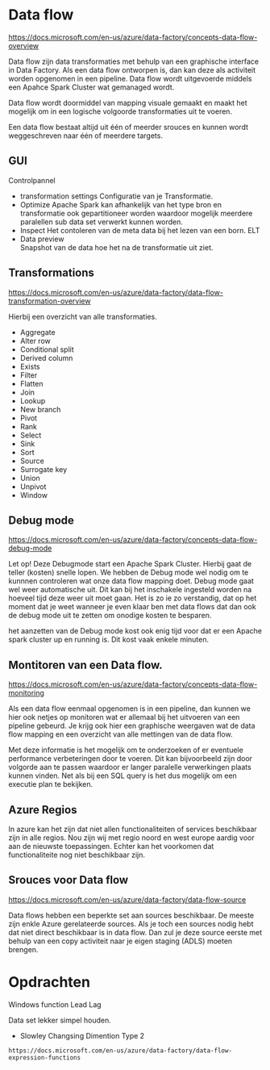# Data flow

https://docs.microsoft.com/en-us/azure/data-factory/concepts-data-flow-overview

Data flow zijn data transformaties met behulp van een graphische interface in Data Factory. Als een data flow ontworpen is, dan kan deze als activiteit worden opgenomen in een pipeline. Data flow wordt uitgevoerde middels een Apahce Spark Cluster wat gemanaged wordt. 

Data flow wordt doormiddel van mapping visuale gemaakt en maakt het mogelijk om in een logische volgoorde transformaties uit te voeren.

Een data flow bestaat altijd uit één of meerder srouces en kunnen wordt weggeschreven naar één of meerdere targets.


## GUI
Controlpannel
- transformation settings
    Configuratie van je Transformatie.
- Optimize
    Apache Spark kan afhankelijk van het type bron en transformatie ook gepartitioneer worden waardoor mogelijk meerdere paralellen sub data set verwerkt kunnen worden. 
- Inspect
    Het contoleren van de meta data bij het lezen van een born. ELT
- Data preview  
    Snapshot van de data hoe het na de transformatie uit ziet.

## Transformations
https://docs.microsoft.com/en-us/azure/data-factory/data-flow-transformation-overview

Hierbij een overzicht van alle transformaties.

* Aggregate
* Alter row
* Conditional split
* Derived column
* Exists
* Filter
* Flatten
* Join
* Lookup
* New branch
* Pivot
* Rank
* Select
* Sink
* Sort
* Source
* Surrogate key
* Union
* Unpivot
* Window


##  Debug mode
https://docs.microsoft.com/en-us/azure/data-factory/concepts-data-flow-debug-mode

Let op! Deze Debugmode start een Apache Spark Cluster. Hierbij gaat de teller (kosten) snelle lopen. 
We hebben de Debug mode  wel nodig om te kunnnen controleren wat onze data flow mapping doet. Debug mode gaat wel weer automatische uit. Dit kan bij het inschakele ingesteld worden na hoeveel tijd deze weer uit moet gaan. Het is zo ie zo verstandig, dat op het moment dat je weet wanneer je even klaar ben met data flows dat dan ook de debug mode uit te zetten om onodige kosten te besparen. 

het aanzetten van de Debug mode kost ook enig tijd voor dat er een Apache spark cluster up en running is. Dit kost vaak enkele minuten.



## Montitoren van een Data flow.
https://docs.microsoft.com/en-us/azure/data-factory/concepts-data-flow-monitoring

Als een data flow eenmaal opgenomen is in een pipeline, dan kunnen we hier ook netjes op monitoren wat er allemaal bij het uitvoeren van een pipeline gebeurd. Je krijg ook hier een graphische weergaven wat de data flow mapping en een overzicht van alle mettingen van de data flow. 

Met deze informatie is het mogelijk om te onderzoeken of er eventuele performance verbeteringen door te voeren. Dit kan bijvoorbeeld zijn door volgorde aan te passen waardoor er langer paralelle verwerkingen plaats kunnen vinden. Net als bij een SQL query is het dus mogelijk om een executie plan te bekijken.

## Azure Regios
In azure kan het zijn dat niet allen functionaliteiten of services beschikbaar zijn in alle regios. Nou zijn wij met regio noord en west europe aardig voor aan de nieuwste toepassingen. Echter kan het voorkomen dat functionaliteite nog niet beschikbaar zijn. 

## Srouces voor Data flow
https://docs.microsoft.com/en-us/azure/data-factory/data-flow-source

Data flows hebben een beperkte set aan sources beschikbaar. De meeste zijn enkle Azure gerelateerde sources. Als je toch een sources nodig hebt dat niet direct beschikbaar is in data flow. Dan zul je deze source eerste met behulp van een copy activiteit naar je eigen staging (ADLS) moeten brengen.


# Opdrachten


Windows function
Lead 
Lag

Data set lekker simpel houden.



* Slowley Changsing Dimention Type 2

``` HTTP
https://docs.microsoft.com/en-us/azure/data-factory/data-flow-expression-functions
```